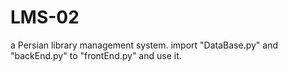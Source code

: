 # LMS-02
a Persian library management system.
import "DataBase.py" and "backEnd.py" to "frontEnd.py" and use it.
